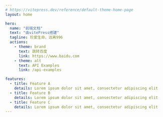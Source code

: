 ```yaml
---
# https://vitepress.dev/reference/default-theme-home-page
layout: home

hero:
  name: "前端文档"
  text: "由vitePress搭建"
  tagline: 珍爱生命，远离996
  actions:
    - theme: brand
      text: 跳转百度
      link: https://www.baidu.com
    - theme: alt
      text: API Examples
      link: /api-examples

features:
  - title: Feature A
    details: Lorem ipsum dolor sit amet, consectetur adipiscing elit
  - title: Feature B
    details: Lorem ipsum dolor sit amet, consectetur adipiscing elit
  - title: Feature C
    details: Lorem ipsum dolor sit amet, consectetur adipiscing elit
---
```


